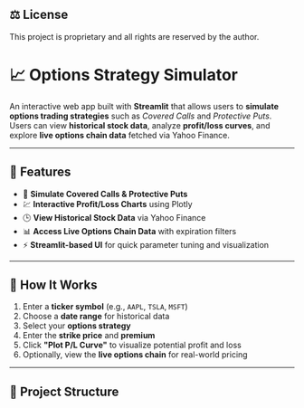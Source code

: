 ## ⚖️ License
This project is proprietary and all rights are reserved by the author.

# 📈 Options Strategy Simulator

An interactive web app built with **Streamlit** that allows users to **simulate options trading strategies** such as *Covered Calls* and *Protective Puts*.  
Users can view **historical stock data**, analyze **profit/loss curves**, and explore **live options chain data** fetched via Yahoo Finance.

---

## 🚀 Features

- 🧮 **Simulate Covered Calls & Protective Puts**
- 💹 **Interactive Profit/Loss Charts** using Plotly
- 🕒 **View Historical Stock Data** via Yahoo Finance
- 📊 **Access Live Options Chain Data** with expiration filters
- ⚡ **Streamlit-based UI** for quick parameter tuning and visualization

---

## 🧠 How It Works

1. Enter a **ticker symbol** (e.g., `AAPL`, `TSLA`, `MSFT`)
2. Choose a **date range** for historical data
3. Select your **options strategy**
4. Enter the **strike price** and **premium**
5. Click **"Plot P/L Curve"** to visualize potential profit and loss
6. Optionally, view the **live options chain** for real-world pricing

---

## 📂 Project Structure

